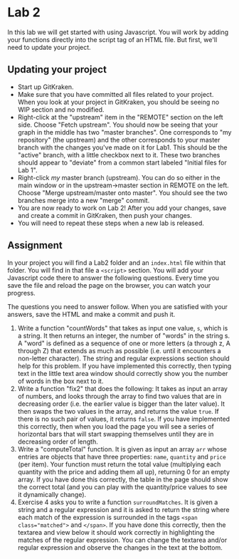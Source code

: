 # Lab 2

In this lab we will get started with using Javascript. You will work by adding your functions directly into the script tag of an HTML file. But first, we'll need to update your project.

## Updating your project

- Start up GitKraken.
- Make sure that you have committed all files related to your project. When you look at your project in GitKraken, you should be seeing no WIP section and no modified.
- Right-click at the "upstream" item in the "REMOTE" section on the left side. Choose "Fetch upstream". You should now be seeing that your graph in the middle has two "master branches". One corresponds to "my repository" (the upstream) and the other corresponds to your master branch with the changes you've made on it for Lab1. This should be the "active" branch, with a little checkbox next to it. These two branches should appear to "deviate" from a common start labeled "Initial files for Lab 1".
- Right-click *my* master branch (upstream). You can do so either in the main window or in the upstream->master section in REMOTE on the left. Choose "Merge upstream/master onto master". You should see the two branches merge into a new "merge" commit.
- You are now ready to work on Lab 2! After you add your changes, save and create a commit in GitKraken, then push your changes.
- You will need to repeat these steps when a new lab is released.

## Assignment

In your project you will find a Lab2 folder and an `index.html` file within that folder. You will find in that file a `<script>` section. You will add your Javascript code there to answer the following questions. Every time you save the file and reload the page on the browser, you can watch your progress.

The questions you need to answer follow. When you are satisfied with your answers, save the HTML and make a commit and push it.

1. Write a function "countWords" that takes as input one value, `s`, which is a string. It then returns an integer, the number of "words" in the string s. A "word" is defined as a sequence of one or more letters (a through z, A through Z) that extends as much as possible (i.e. until it encounters a non-letter character). The string and regular expressions section should help for this problem. If you have implemented this correctly, then typing text in the little text area window should correctly show you the number of words in the box next to it.
2. Write a function "fix2" that does the following: It takes as input an array of numbers, and looks through the array to find two values that are in decreasing order (i.e. the earlier value is bigger than the later value). It then swaps the two values in the array, and returns the value `true`. If there is no such pair of values, it returns `false`. If you have implemented this correctly, then when you load the page you will see a series of horizontal bars that will start swapping themselves until they are in decreasing order of length.
3. Write a "computeTotal" function. It is given as input an array `arr` whose entries are objects that have three properties: `name`, `quantity` and `price` (per item). Your function must return the total value (multiplying each quantity with the price and adding them all up), returning 0 for an empty array. If you have done this correctly, the table in the page should show the correct total (and you can play with the quantity/price values to see it dynamically change).
4. Exercise 4 asks you to write a function `surroundMatches`. It is given a string and a regular expression and it is asked to return the string where each match of the expression is surrounded in the tags `<span class="matched">` and `</span>`. If you have done this correctly, then the textarea and view below it should work correctly in highlighting the matches of the regular expression. You can change the textarea and/or regular expression and observe the changes in the text at the bottom.
